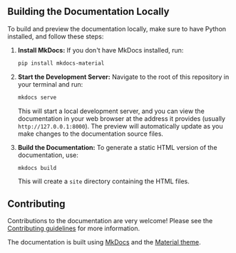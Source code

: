 ## Building the Documentation Locally

To build and preview the documentation locally, make sure to have Python installed, and follow these steps:

1. **Install MkDocs:** If you don't have MkDocs installed, run:
   ```bash
   pip install mkdocs-material
   ```

2. **Start the Development Server:** Navigate to the root of this repository in your terminal and run:
   ```bash
   mkdocs serve
   ```
   This will start a local development server, and you can view the documentation in your web browser at the address it provides (usually `http://127.0.0.1:8000`).  The preview will automatically update as you make changes to the documentation source files.

3. **Build the Documentation:** To generate a static HTML version of the documentation, use:
   ```bash
   mkdocs build
   ```
   This will create a `site` directory containing the HTML files.

## Contributing

Contributions to the documentation are very welcome! Please see the [Contributing guidelines](docs/contribution.md) for more information.

The documentation is built using [MkDocs](https://www.mkdocs.org/) and the [Material theme](https://squidfunk.github.io/mkdocs-material/).